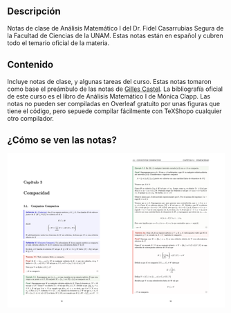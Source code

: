 ## Descripción

Notas de clase de Análisis Matemático I del Dr. Fidel Casarrubias Segura de la Facultad de Ciencias de la UNAM. Estas notas están en español y cubren todo el temario oficial de la materia.

## Contenido

Incluye notas de clase, y algunas tareas del curso. Estas notas tomaron como base el preámbulo de las notas de [Gilles Castel](https://github.com/gillescastel/lecture-notes). La bibliografía oficial de este curso es el libro de Análisis Matemático I de Mónica Clapp. Las notas no pueden ser compiladas en Overleaf gratuito por unas figuras que tiene el código, pero sepuede compilar fácilmente con TeXShopo cualquier otro compilador. 

## ¿Cómo se ven las notas?

![Black and white](comoseve.png)
